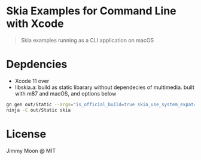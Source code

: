 #  Skia Examples for Command Line with Xcode

> Skia examples running as a CLI application on macOS

# Depdencies

- Xcode 11 over
- libskia.a: build as static libarary without dependecies of multimedia. built with m87 and macOS, and options below

```sh
gn gen out/Static --args="is_official_build=true skia_use_system_expat=false skia_use_system_icu=false skia_use_system_libjpeg_turbo=false skia_use_system_libpng=false skia_use_system_libwebp=false skia_use_system_zlib=false extra_cflags_cc=[\"-frtti\"]"
ninja -C out/Static skia
```

# License

Jimmy Moon @ MIT
